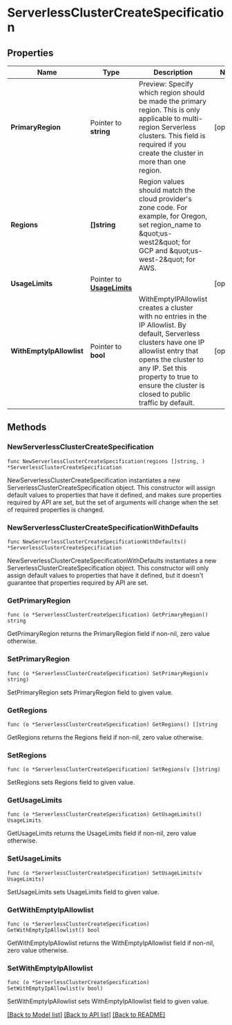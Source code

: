 # ServerlessClusterCreateSpecification

## Properties

Name | Type | Description | Notes
------------ | ------------- | ------------- | -------------
**PrimaryRegion** | Pointer to **string** | Preview: Specify which region should be made the primary region. This is only applicable to multi-region Serverless clusters. This field is required if you create the cluster in more than one region. | [optional] 
**Regions** | **[]string** | Region values should match the cloud provider&#39;s zone code. For example, for Oregon, set region_name to \&quot;us-west2\&quot; for GCP and \&quot;us-west-2\&quot; for AWS. | 
**UsageLimits** | Pointer to [**UsageLimits**](UsageLimits.md) |  | [optional] 
**WithEmptyIpAllowlist** | Pointer to **bool** | WithEmptyIPAllowlist creates a cluster with no entries in the IP Allowlist. By default, Serverless clusters have one IP allowlist entry that opens the cluster to any IP. Set this property to true to ensure the cluster is closed to public traffic by default. | [optional] 

## Methods

### NewServerlessClusterCreateSpecification

`func NewServerlessClusterCreateSpecification(regions []string, ) *ServerlessClusterCreateSpecification`

NewServerlessClusterCreateSpecification instantiates a new ServerlessClusterCreateSpecification object.
This constructor will assign default values to properties that have it defined,
and makes sure properties required by API are set, but the set of arguments
will change when the set of required properties is changed.

### NewServerlessClusterCreateSpecificationWithDefaults

`func NewServerlessClusterCreateSpecificationWithDefaults() *ServerlessClusterCreateSpecification`

NewServerlessClusterCreateSpecificationWithDefaults instantiates a new ServerlessClusterCreateSpecification object.
This constructor will only assign default values to properties that have it defined,
but it doesn't guarantee that properties required by API are set.

### GetPrimaryRegion

`func (o *ServerlessClusterCreateSpecification) GetPrimaryRegion() string`

GetPrimaryRegion returns the PrimaryRegion field if non-nil, zero value otherwise.

### SetPrimaryRegion

`func (o *ServerlessClusterCreateSpecification) SetPrimaryRegion(v string)`

SetPrimaryRegion sets PrimaryRegion field to given value.

### GetRegions

`func (o *ServerlessClusterCreateSpecification) GetRegions() []string`

GetRegions returns the Regions field if non-nil, zero value otherwise.

### SetRegions

`func (o *ServerlessClusterCreateSpecification) SetRegions(v []string)`

SetRegions sets Regions field to given value.

### GetUsageLimits

`func (o *ServerlessClusterCreateSpecification) GetUsageLimits() UsageLimits`

GetUsageLimits returns the UsageLimits field if non-nil, zero value otherwise.

### SetUsageLimits

`func (o *ServerlessClusterCreateSpecification) SetUsageLimits(v UsageLimits)`

SetUsageLimits sets UsageLimits field to given value.

### GetWithEmptyIpAllowlist

`func (o *ServerlessClusterCreateSpecification) GetWithEmptyIpAllowlist() bool`

GetWithEmptyIpAllowlist returns the WithEmptyIpAllowlist field if non-nil, zero value otherwise.

### SetWithEmptyIpAllowlist

`func (o *ServerlessClusterCreateSpecification) SetWithEmptyIpAllowlist(v bool)`

SetWithEmptyIpAllowlist sets WithEmptyIpAllowlist field to given value.


[[Back to Model list]](../README.md#documentation-for-models) [[Back to API list]](../README.md#documentation-for-api-endpoints) [[Back to README]](../README.md)


